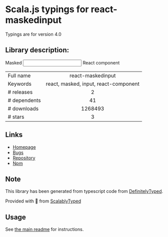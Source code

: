 
# Scala.js typings for react-maskedinput

Typings are for version 4.0

## Library description:
Masked <input/> React component

|                    |                 |
| ------------------ | :-------------: |
| Full name          | react-maskedinput |
| Keywords           | react, masked, input, react-component |
| # releases         | 2 |
| # dependents       | 41 |
| # downloads        | 1268493 |
| # stars            | 3 |

## Links
- [Homepage](https://github.com/insin/react-maskedinput)
- [Bugs](https://github.com/insin/react-maskedinput/issues)
- [Repository](https://github.com/insin/react-maskedinput)
- [Npm](https://www.npmjs.com/package/react-maskedinput)
    


## Note
This library has been generated from typescript code from [DefinitelyTyped](https://definitelytyped.org).

Provided with :purple_heart: from [ScalablyTyped](https://github.com/oyvindberg/ScalablyTyped)

## Usage
See [the main readme](../../readme.md) for instructions.


